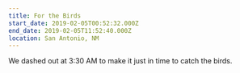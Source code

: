 ```yaml
---
title: For the Birds
start_date: 2019-02-05T00:52:32.000Z
end_date: 2019-02-05T11:52:40.000Z
location: San Antonio, NM
---
```


We dashed out at 3:30 AM to make it just in time to catch the birds.
